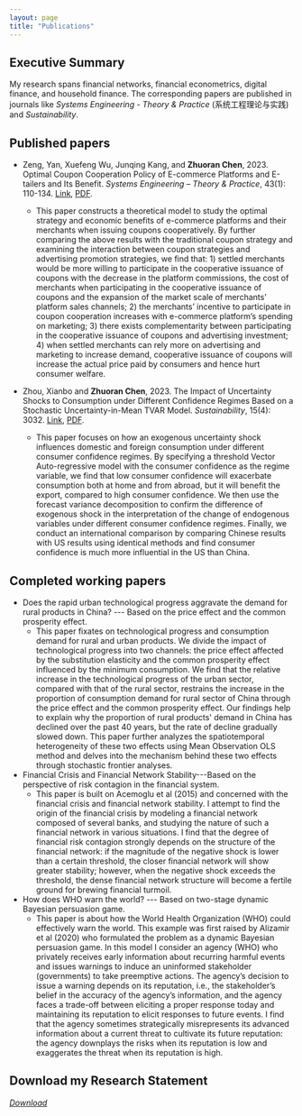 ```yaml
---
layout: page
title: "Publications"
---
```


## Executive Summary 
My research spans financial networks, financial econometrics, digital finance, and household finance. The corresponding papers are published in journals like *Systems Engineering - Theory & Practice* (系统工程理论与实践) and *Sustainability*.

## Published papers
- Zeng, Yan, Xuefeng Wu, Junqing Kang, and **Zhuoran Chen**, 2023. Optimal Coupon Cooperation Policy of E-commerce Platforms and E-tailers and Its Benefit. *Systems Engineering – Theory & Practice*, 43(1): 110-134. [Link](https://sysengi.cjoe.ac.cn/CN/Y2023/V43/I1/110), [PDF](/pubs/coupon.pdf).
  - This paper constructs a theoretical model to study the optimal strategy and economic benefits of e-commerce platforms and their merchants when issuing coupons cooperatively. By further comparing the above results with the traditional coupon strategy and examining the interaction between coupon strategies and advertising promotion strategies, we find that: 1) settled merchants would be more willing to participate in the cooperative issuance of coupons with the decrease in the platform commissions, the cost of merchants when participating in the cooperative issuance of coupons and the expansion of the market scale of merchants’ platform sales channels; 2) the merchants’ incentive to participate in coupon cooperation increases with e-commerce platform’s spending on marketing; 3) there exists complementarity between participating in the cooperative issuance of coupons and advertising investment; 4) when settled merchants can rely more on advertising and marketing to increase demand, cooperative issuance of coupons will increase the actual price paid by consumers and hence hurt consumer welfare. 
  
- Zhou, Xianbo and **Zhuoran Chen**, 2023. The Impact of Uncertainty Shocks to Consumption under Different Confidence Regimes Based on a Stochastic Uncertainty-in-Mean TVAR Model. *Sustainability*, 15(4): 3032. [Link](https://www.mdpi.com/2071-1050/15/4/3032), [PDF](/pubs/CCI.pdf).
  - This paper focuses on how an exogenous uncertainty shock influences domestic and foreign consumption under different consumer confidence regimes. By specifying a threshold Vector Auto-regressive model with the consumer confidence as the regime variable, we find that low consumer confidence will exacerbate consumption both at home and from abroad, but it will benefit the export, compared to high consumer confidence. We then use the forecast variance decomposition to confirm the difference of exogenous shock in the interpretation of the change of endogenous variables under different consumer confidence regimes. Finally, we conduct an international comparison by comparing Chinese results with US results using identical methods and find consumer confidence is much more influential in the US than China.

## Completed working papers
- Does the rapid urban technological progress aggravate the demand for rural products in China? --- Based on the price effect and the common prosperity effect.
  - This paper fixates on technological progress and consumption demand for rural and urban products. We divide the impact of technological progress into two channels: the price effect affected by the substitution elasticity and the common prosperity effect influenced by the minimum consumption. We find that the relative increase in the technological progress of the urban sector, compared with that of the rural sector, restrains the increase in the proportion of consumption demand for rural sector of China through the price effect and the common prosperity effect. Our findings help to explain why the proportion of rural products' demand in China has declined over the past 40 years, but the rate of decline gradually slowed down. This paper further analyzes the spatiotemporal heterogeneity of these two effects using Mean Observation OLS method and delves into the mechanism behind these two effects through stochastic frontier analyses.
- Financial Crisis and Financial Network Stability---Based on the perspective of risk contagion in the financial system.
  - This paper is built on Acemoglu et al (2015) and concerned with the financial crisis and financial network stability. I attempt to find the origin of the financial crisis by modeling a financial network composed of several banks, and studying the nature of such a financial network in various situations. I find that the degree of financial risk contagion strongly depends on the structure of the financial network: if the magnitude of the negative shock is lower than a certain threshold, the closer financial network will show greater stability; however, when the negative shock exceeds the threshold, the dense financial network structure will become a fertile ground for brewing financial turmoil.
- How does WHO warn the world? --- Based on two-stage dynamic Bayesian persuasion game.
  - This paper is about how the World Health Organization (WHO) could effectively warn the world. This example was first raised by Alizamir et al (2020) who formulated the problem as a dynamic Bayesian persuasion game. In this model I consider an agency (WHO) who privately receives early information about recurring harmful events and issues warnings to induce an uninformed stakeholder (governments) to take preemptive actions. The agency’s decision to issue a warning depends on its reputation, i.e., the stakeholder’s belief in the accuracy of the agency’s information, and the agency faces a trade-off between eliciting a proper response today and maintaining its reputation to elicit responses to future events. I find that the agency sometimes strategically misrepresents its advanced information about a current threat to cultivate its future reputation: the agency downplays the risks when its reputation is low and exaggerates the threat when its reputation is high.

## Download my Research Statement
[*Download*](/pubs/researchStatement.pdf)
